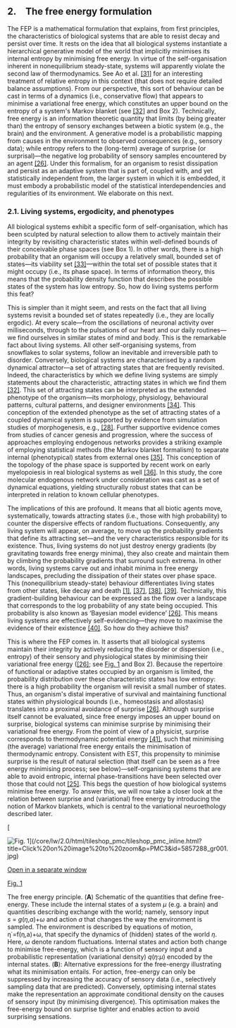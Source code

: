 ## 2. The free energy formulation

The FEP is a mathematical formulation that explains, from first principles, the characteristics of biological systems that are able to resist decay and persist over time. It rests on the idea that all biological systems instantiate a hierarchical generative model of the world that implicitly minimises its internal entropy by minimising free energy. In virtue of the self-organisation inherent in nonequilibrium steady-state, systems will apparently violate the second law of thermodynamics. See Ao et al. [[31]](#br0310) for an interesting treatment of relative entropy in this context (that does not require detailed balance assumptions). From our perspective, this sort of behaviour can be cast in terms of a dynamics (i.e., conservative flow) that appears to minimise a variational free energy, which constitutes an upper bound on the entropy of a system's Markov blanket (see [[32]](#br0320) and Box 2). Technically, free energy is an information theoretic quantity that limits (by being greater than) the entropy of sensory exchanges between a biotic system (e.g., the brain) and the environment. A generative model is a probabilistic mapping from causes in the environment to observed consequences (e.g., sensory data); while entropy refers to the (long-term) average of surprise (or surprisal)—the negative log probability of sensory samples encountered by an agent [[26]](#br0260). Under this formalism, for an organism to resist dissipation and persist as an adaptive system that is part of, coupled with, and yet statistically independent from, the larger system in which it is embedded, it must embody a probabilistic model of the statistical interdependencies and regularities of its environment. We elaborate on this next.

### 2.1. Living systems, ergodicity, and phenotypes

All biological systems exhibit a specific form of self-organisation, which has been sculpted by natural selection to allow them to actively maintain their integrity by revisiting characteristic states within well-defined bounds of their conceivable phase spaces (see Box 1). In other words, there is a high probability that an organism will occupy a relatively small, bounded set of states—its viability set [[33]](#br0330)—within the total set of possible states that it might occupy (i.e., its phase space). In terms of information theory, this means that the probability density function that describes the possible states of the system has low entropy. So, how do living systems perform this feat?

This is simpler than it might seem, and rests on the fact that all living systems revisit a bounded set of states repeatedly (i.e., they are locally ergodic). At every scale—from the oscillations of neuronal activity over milliseconds, through to the pulsations of our heart and our daily routines—we find ourselves in similar states of mind and body. This is the remarkable fact about living systems. All other self-organising systems, from snowflakes to solar systems, follow an inevitable and irreversible path to disorder. Conversely, biological systems are characterised by a random dynamical attractor—a set of attracting states that are frequently revisited. Indeed, the characteristics by which we define living systems are simply statements about the characteristic, attracting states in which we find them [[32]](#br0320). This set of attracting states can be interpreted as the extended phenotype of the organism—its morphology, physiology, behavioural patterns, cultural patterns, and designer environments [[34]](#br0340). This conception of the extended phenotype as the set of attracting states of a coupled dynamical system is supported by evidence from simulation studies of morphogenesis, e.g., [[28]](#br0280). Further supportive evidence comes from studies of cancer genesis and progression, where the success of approaches employing endogenous networks provides a striking example of employing statistical methods (the Markov blanket formalism) to separate internal (phenotypical) states from external ones [[35]](#br0350). This conception of the topology of the phase space is supported by recent work on early myelopoiesis in real biological systems as well [[36]](#br0360). In this study, the core molecular endogenous network under consideration was cast as a set of dynamical equations, yielding structurally robust states that can be interpreted in relation to known cellular phenotypes.

The implications of this are profound. It means that all biotic agents move, systematically, towards attracting states (i.e., those with high probability) to counter the dispersive effects of random fluctuations. Consequently, any living system will appear, on average, to move up the probability gradients that define its attracting set—and the very characteristics responsible for its existence. Thus, living systems do not just destroy energy gradients (by gravitating towards free energy minima), they also create and maintain them by climbing the probability gradients that surround such extrema. In other words, living systems carve out and inhabit minima in free energy landscapes, precluding the dissipation of their states over phase space. This (nonequilibrium steady-state) behaviour differentiates living states from other states, like decay and death [[1]](#br0010), [[37]](#br0370), [[38]](#br0380), [[39]](#br0390). Technically, this gradient-building behaviour can be expressed as the flow over a landscape that corresponds to the log probability of any state being occupied. This probability is also known as ‘Bayesian model evidence’ [[26]](#br0260). This means living systems are effectively self-evidencing—they move to maximise the evidence of their existence [[40]](#br0400). So how do they achieve this?

This is where the FEP comes in. It asserts that all biological systems maintain their integrity by actively reducing the disorder or dispersion (i.e., entropy) of their sensory and physiological states by minimising their variational free energy ([[26]](#br0260); see [Fig. 1](/pmc/articles/PMC5857288/figure/fg0010/) and Box 2). Because the repertoire of functional or adaptive states occupied by an organism is limited, the probability distribution over these characteristic states has low entropy: there is a high probability the organism will revisit a small number of states. Thus, an organism's distal imperative of survival and maintaining functional states within physiological bounds (i.e., homeostasis and allostasis) translates into a proximal avoidance of surprise [[26]](#br0260). Although surprise itself cannot be evaluated, since free energy imposes an upper bound on surprise, biological systems can minimise surprise by minimising their variational free energy. From the point of view of a physicist, surprise corresponds to thermodynamic potential energy [[41]](#br0410), such that minimising (the average) variational free energy entails the minimisation of thermodynamic entropy. Consistent with EST, this propensity to minimise surprise is the result of natural selection (that itself can be seen as a free energy minimising process; see below)—self-organising systems that are able to avoid entropic, internal phase-transitions have been selected over those that could not [[25]](#br1110). This begs the question of how biological systems minimise free energy. To answer this, we will now take a closer look at the relation between surprise and (variational) free energy by introducing the notion of Markov blankets, which is central to the variational neuroethology described later.

[](/pmc/articles/PMC5857288/figure/fg0010/)

[](/pmc/articles/PMC5857288/figure/fg0010/)[

![Fig. 1](https://www.ncbi.nlm.nih.gov/pmc/articles/PMC5857288//pmc/articles/PMC5857288/bin/gr001.jpg "Click on image to zoom")](/core/lw/2.0/html/tileshop_pmc/tileshop_pmc_inline.html?title=Click%20on%20image%20to%20zoom&p=PMC3&id=5857288_gr001.jpg)

[Open in a separate window](/pmc/articles/PMC5857288/figure/fg0010/?report=objectonly)

[Fig. 1](/pmc/articles/PMC5857288/figure/fg0010/)

The free energy principle. (**A**) Schematic of the quantities that define free-energy. These include the internal states of a system _μ_ (e.g. a brain) and quantities describing exchange with the world; namely, sensory input _s_ = _g_(_η_,_a_)+_ω_ and action _a_ that changes the way the environment is sampled. The environment is described by equations of motion, η˙=f(η,a)+ω, that specify the dynamics of (hidden) states of the world _η_. Here, _ω_ denote random fluctuations. Internal states and action both change to minimise free-energy, which is a function of sensory input and a probabilistic representation (variational density) _q_(_η_:_μ_) encoded by the internal states. (**B**): Alternative expressions for the free-energy illustrating what its minimisation entails. For action, free-energy can only be suppressed by increasing the accuracy of sensory data (i.e., selectively sampling data that are predicted). Conversely, optimising internal states make the representation an approximate conditional density on the causes of sensory input (by minimising divergence). This optimisation makes the free-energy bound on surprise tighter and enables action to avoid surprising sensations.
